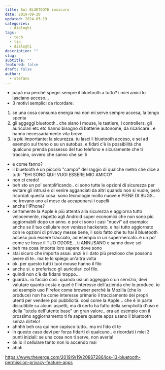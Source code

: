```yaml
---
title: Sul BLUETOOTH insicuro
date: 2019-09-20
updated: 2024-03-19
categories:
  - dialoghi
tags:
  - tech
  - tip
  - dialoghi
description: ""
slug: 
subtitle: ""
featured: false
draft: false
author:
  - stefano
---
```


- papà ma perché spegni sempre il bluetooth a tutto? i miei amici lo lasciano acceso...
- 3 motivi semplici da ricordare:  

1. se una cosa consuma energia ma non mi serve sempre accesa, la tengo spenta
2. gli aggeggi bluetooth.. che siano i mouse, le tastiere, i controllers, gli auricolari etc etc hanno bisogno di batterie autonome, da ricaricare.. e hanno necessariamente vita breve
3. la più importante: la sicurezza. tu lasci il bluetooth acceso, e sei ad esempio sul treno o su un autobus, e fidati c'è la possibilità che qualcuno prenda possesso del tuo telefono e sicuramente che ti traccino, ovvero che sanno che sei lì

- e come fanno?
- il bluetooth è un piccolo "campo" del raggio di qualche metro che dice a tutti: "EHI SONO QUI! VUOI ESSERE MIO AMICO?
- non ci credo!
- beh sto un po' semplificando.. ci sono tutte le opzioni di sicurezza per evitare gli intrusi e di venire agganciati da altri quando non si vuole, però ricordati questa cosa: sono tecnologie molto nuove e PIENE DI BUGS.. ne trovano uno al mese da accaponarsi i capelli
- anche l'iPhone?
- certamente la Apple è più attenta alla sicurezza e aggiorna tutto velocemente, rispetto agli Android super economici che non sono più aggiornabili dopo un anno.
e poi ci sono i casi "nuovi" ad esempio: anche se il tuo cellulare non venisse hackerato, e hai tutto aggiornato con le opzioni di privacy messe bene, il solo fatto che tu hai il bluetooth acceso può essere tracciato, ad esempio in un supermercato..è un po' come se fosse il TUO ODORE... ti ANNUSANO e sanno dove sei
- beh ma cosa importa loro sapere dove sono
- stai sicuro che importa assai. anzi è il dato più prezioso che possono avere di te.. ma te lo spiego un'altra volta
- ok. per questo tutti i tuoi mouse hanno il filo
- anche si. e preferisco gli auricolari col filo.
- quindi non c'è da fidarsi troppo...
- guarda.. io faccio così: quando usi un aggeggio o un servizio, devi valutare quanto costa e quel è l'interesse dell'azienda che lo produce. io ad esempio uso Firefox come browser perché la Mozilla (che lo produce) non ha come interesse primario il tracciamento dei propri utenti per vendere poi pubblicità. così come la Apple... che è in parte discutibile su alcuni aspetti, ma di certo ha fatto della semplicità d'uso e della "tutela dell'utente base" un gran valore.. ora ad esempio con il prossimo aggiornamento ti fa sapere quante apps usano il bluetooth senza dirtelo!
- ahhhh beh ora qui non capisco tutto.. ma mi fido di te
- in questo caso devi per forza fidarti di qualcuno.. e ricordati i miei 3 punti iniziali: se una cosa non ti serve, non averla!
- ok io il cellulare tanto non lo accendo mai
- ahah 

<https://www.theverge.com/2019/9/19/20867286/ios-13-bluetooth-permission-privacy-feature-apps>

